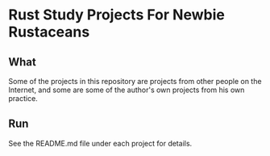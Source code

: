 # Rust Study Projects For Newbie Rustaceans

## What

Some of the projects in this repository are projects from other people on the Internet, and some are some of the author's own projects from his own practice.

## Run

See the README.md file under each project for details.